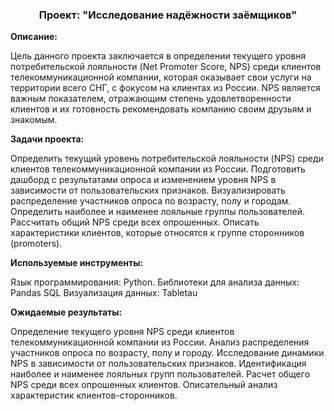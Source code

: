
<h3 align="center">Проект: "Исследование надёжности заёмщиков"</h3>

 **Описание:**
 
  Цель данного проекта заключается в определении текущего уровня потребительской лояльности (Net Promoter Score, NPS) среди клиентов телекоммуникационной компании, которая оказывает свои услуги на территории всего СНГ, с фокусом на клиентах из России. NPS является важным показателем, отражающим степень удовлетворенности клиентов и их готовность рекомендовать компанию своим друзьям и знакомым.

**Задачи проекта:**

  Определить текущий уровень потребительской лояльности (NPS) среди клиентов телекоммуникационной компании из России.
  Подготовить дашборд с результатами опроса и изменением уровня NPS в зависимости от пользовательских признаков.
  Визуализировать распределение участников опроса по возрасту, полу и городам.
  Определить наиболее и наименее лояльные группы пользователей.
  Рассчитать общий NPS среди всех опрошенных.
  Описать характеристики клиентов, которые относятся к группе сторонников (promoters).
  
**Используемые инструменты:**

  Язык программирования: Python.
  Библиотеки для анализа данных: Pandas
  SQL
  Визуализация данных: Tabletau
  
**Ожидаемые результаты:**

  Определение текущего уровня NPS среди клиентов телекоммуникационной компании из России.
  Анализ распределения участников опроса по возрасту, полу и городу.
  Исследование динамики NPS в зависимости от пользовательских признаков.
  Идентификация наиболее и наименее лояльных групп пользователей.
  Расчет общего NPS среди всех опрошенных клиентов.
  Описательный анализ характеристик клиентов-сторонников.
